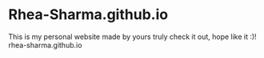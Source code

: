 # Rhea-Sharma.github.io
This is my personal website made by yours truly check it out, hope like it :)!
rhea-sharma.github.io
